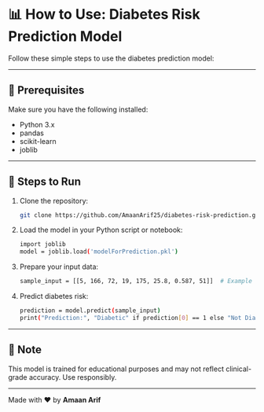 # 📊 How to Use: Diabetes Risk Prediction Model

Follow these simple steps to use the diabetes prediction model:

---

## 🔧 Prerequisites

Make sure you have the following installed:
- Python 3.x
- pandas
- scikit-learn
- joblib

---

## 🚀 Steps to Run

1. Clone the repository:
   ```bash
   git clone https://github.com/AmaanArif25/diabetes-risk-prediction.git
   
2. Load the model in your Python script or notebook:
   ```bash
   import joblib
   model = joblib.load('modelForPrediction.pkl')

3. Prepare your input data:
   ```bash
   sample_input = [[5, 166, 72, 19, 175, 25.8, 0.587, 51]]  # Example features

4. Predict diabetes risk:
   ```bash
   prediction = model.predict(sample_input)
   print("Prediction:", "Diabetic" if prediction[0] == 1 else "Not Diabetic")

---

## 🧠 Note
This model is trained for educational purposes and may not reflect clinical-grade accuracy. Use responsibly.

---

Made with ❤️ by **Amaan Arif**
